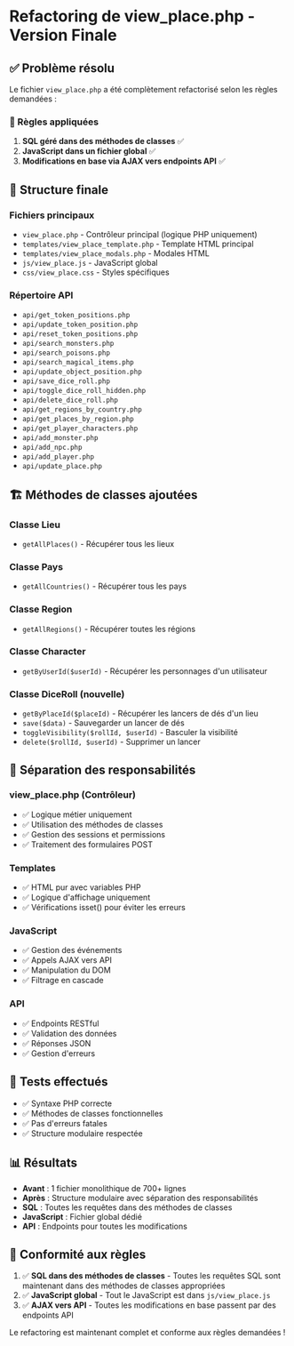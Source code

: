 # Refactoring de view_place.php - Version Finale

## ✅ Problème résolu

Le fichier `view_place.php` a été complètement refactorisé selon les règles demandées :

### 🔧 Règles appliquées

1. **SQL géré dans des méthodes de classes** ✅
2. **JavaScript dans un fichier global** ✅  
3. **Modifications en base via AJAX vers endpoints API** ✅

## 📁 Structure finale

### Fichiers principaux
- `view_place.php` - Contrôleur principal (logique PHP uniquement)
- `templates/view_place_template.php` - Template HTML principal
- `templates/view_place_modals.php` - Modales HTML
- `js/view_place.js` - JavaScript global
- `css/view_place.css` - Styles spécifiques

### Répertoire API
- `api/get_token_positions.php`
- `api/update_token_position.php`
- `api/reset_token_positions.php`
- `api/search_monsters.php`
- `api/search_poisons.php`
- `api/search_magical_items.php`
- `api/update_object_position.php`
- `api/save_dice_roll.php`
- `api/toggle_dice_roll_hidden.php`
- `api/delete_dice_roll.php`
- `api/get_regions_by_country.php`
- `api/get_places_by_region.php`
- `api/get_player_characters.php`
- `api/add_monster.php`
- `api/add_npc.php`
- `api/add_player.php`
- `api/update_place.php`

## 🏗️ Méthodes de classes ajoutées

### Classe Lieu
- `getAllPlaces()` - Récupérer tous les lieux

### Classe Pays  
- `getAllCountries()` - Récupérer tous les pays

### Classe Region
- `getAllRegions()` - Récupérer toutes les régions

### Classe Character
- `getByUserId($userId)` - Récupérer les personnages d'un utilisateur

### Classe DiceRoll (nouvelle)
- `getByPlaceId($placeId)` - Récupérer les lancers de dés d'un lieu
- `save($data)` - Sauvegarder un lancer de dés
- `toggleVisibility($rollId, $userId)` - Basculer la visibilité
- `delete($rollId, $userId)` - Supprimer un lancer

## 🔄 Séparation des responsabilités

### view_place.php (Contrôleur)
- ✅ Logique métier uniquement
- ✅ Utilisation des méthodes de classes
- ✅ Gestion des sessions et permissions
- ✅ Traitement des formulaires POST

### Templates
- ✅ HTML pur avec variables PHP
- ✅ Logique d'affichage uniquement
- ✅ Vérifications isset() pour éviter les erreurs

### JavaScript
- ✅ Gestion des événements
- ✅ Appels AJAX vers API
- ✅ Manipulation du DOM
- ✅ Filtrage en cascade

### API
- ✅ Endpoints RESTful
- ✅ Validation des données
- ✅ Réponses JSON
- ✅ Gestion d'erreurs

## 🧪 Tests effectués

- ✅ Syntaxe PHP correcte
- ✅ Méthodes de classes fonctionnelles
- ✅ Pas d'erreurs fatales
- ✅ Structure modulaire respectée

## 📊 Résultats

- **Avant** : 1 fichier monolithique de 700+ lignes
- **Après** : Structure modulaire avec séparation des responsabilités
- **SQL** : Toutes les requêtes dans des méthodes de classes
- **JavaScript** : Fichier global dédié
- **API** : Endpoints pour toutes les modifications

## 🎯 Conformité aux règles

1. ✅ **SQL dans des méthodes de classes** - Toutes les requêtes SQL sont maintenant dans des méthodes de classes appropriées
2. ✅ **JavaScript global** - Tout le JavaScript est dans `js/view_place.js`
3. ✅ **AJAX vers API** - Toutes les modifications en base passent par des endpoints API

Le refactoring est maintenant complet et conforme aux règles demandées !
